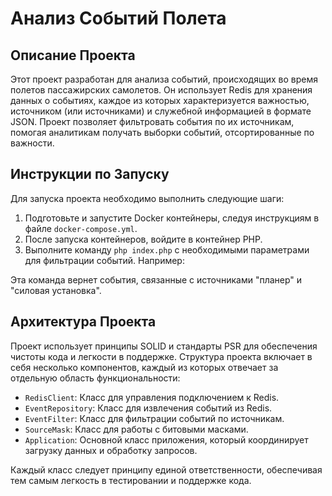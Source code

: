 # Анализ Событий Полета

## Описание Проекта

Этот проект разработан для анализа событий, происходящих во время полетов пассажирских самолетов. Он использует Redis для хранения данных о событиях, каждое из которых характеризуется важностью, источником (или источниками) и служебной информацией в формате JSON. Проект позволяет фильтровать события по их источникам, помогая аналитикам получать выборки событий, отсортированные по важности.

## Инструкции по Запуску

Для запуска проекта необходимо выполнить следующие шаги:

1. Подготовьте и запустите Docker контейнеры, следуя инструкциям в файле `docker-compose.yml`.
2. После запуска контейнеров, войдите в контейнер PHP.
3. Выполните команду `php index.php` с необходимыми параметрами для фильтрации событий. Например:

Эта команда вернет события, связанные с источниками "планер" и "силовая установка".

## Архитектура Проекта

Проект использует принципы SOLID и стандарты PSR для обеспечения чистоты кода и легкости в поддержке. Структура проекта включает в себя несколько компонентов, каждый из которых отвечает за отдельную область функциональности:

- `RedisClient`: Класс для управления подключением к Redis.
- `EventRepository`: Класс для извлечения событий из Redis.
- `EventFilter`: Класс для фильтрации событий по источникам.
- `SourceMask`: Класс для работы с битовыми масками.
- `Application`: Основной класс приложения, который координирует загрузку данных и обработку запросов.

Каждый класс следует принципу единой ответственности, обеспечивая тем самым легкость в тестировании и поддержке кода.

